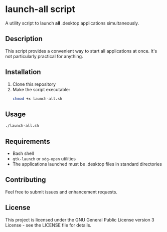 # launch-all script

A utility script to launch **all** .desktop applications simultaneously.

## Description

This script provides a convenient way to start all applications at once. It's not particularly practical for anything.

## Installation

1. Clone this repository
2. Make the script executable:
    ```bash
    chmod +x launch-all.sh
    ```

## Usage

```bash
./launch-all.sh
```

## Requirements

- Bash shell
- `gtk-launch` or `xdg-open` utilities
- The applications launched must be .desktop files in standard directories

## Contributing

Feel free to submit issues and enhancement requests.

## License

This project is licensed under the GNU General Public License version 3 License - see the LICENSE file for details.